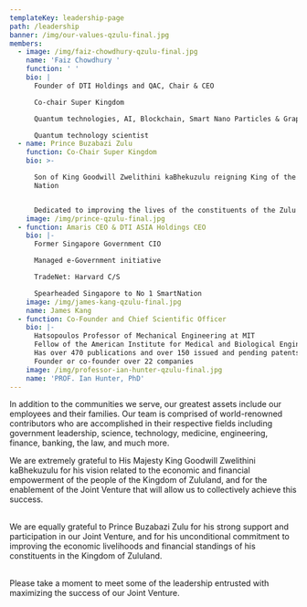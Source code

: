 ```yaml
---
templateKey: leadership-page
path: /leadership
banner: /img/our-values-qzulu-final.jpg
members:
  - image: /img/faiz-chowdhury-qzulu-final.jpg
    name: 'Faiz Chowdhury '
    function: ' '
    bio: |
      Founder of DTI Holdings and QAC, Chair & CEO

      Co-chair Super Kingdom

      Quantum technologies, AI, Blockchain, Smart Nano Particles & Graphene

      Quantum technology scientist
  - name: Prince Buzabazi Zulu
    function: Co-Chair Super Kingdom
    bio: >-

      Son of King Goodwill Zwelithini kaBhekuzulu reigning King of the Zulu
      Nation


      Dedicated to improving the lives of the constituents of the Zulu Nation
    image: /img/prince-qzulu-final.jpg
  - function: Amaris CEO & DTI ASIA Holdings CEO
    bio: |-
      Former Singapore Government CIO

      Managed e-Government initiative

      TradeNet: Harvard C/S

      Spearheaded Singapore to No 1 SmartNation
    image: /img/james-kang-qzulu-final.jpg
    name: James Kang
  - function: Co-Founder and Chief Scientific Officer
    bio: |-
      Hatsopoulos Professor of Mechanical Engineering at MIT
      Fellow of the American Institute for Medical and Biological Engineering
      Has over 470 publications and over 150 issued and pending patents
      Founder or co-founder over 22 companies
    image: /img/professor-ian-hunter-qzulu-final.jpg
    name: 'PROF. Ian Hunter, PhD'
---
```

In addition to the communities we serve, our greatest assets include our employees and their families. Our team is comprised of world-renowned contributors who are accomplished in their respective fields including government leadership, science, technology, medicine, engineering, finance, banking, the law, and much more. 

We are extremely grateful to His Majesty King Goodwill Zwelithini kaBhekuzulu for his vision related to the economic and financial empowerment of the people of the Kingdom of Zululand, and for the enablement of the Joint Venture that will allow us to collectively achieve this success.

\
We are equally grateful to Prince Buzabazi Zulu for his strong support and participation in our Joint Venture, and for his unconditional commitment to improving the economic livelihoods and financial standings of his constituents in the Kingdom of Zululand.

\
Please take a moment to meet some of the leadership entrusted with maximizing the success of our Joint Venture.
